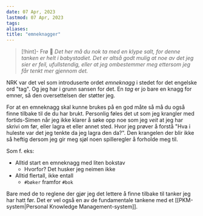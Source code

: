 ```yaml
---
date: 07 Apr, 2023
lastmod: 07 Apr, 2023
tags: 
aliases: 
title: "emneknagger"
---
```

> [!hint]- Frø  🌱
> *Det her må du nok ta med en klype salt, for denne tanken er helt i babystadiet. Det er altså godt mulig at noe av det jeg sier er feil, ufullstendig, eller at jeg ombestemmer meg ettersom jeg får tenkt mer gjennom det.*

NRK var det vel som introduserte ordet *emneknagg* i stedet for det engelske ord "tag". Og jeg har i grunn sansen for det. En *tag* er jo bare en knagg for emner, så den oversettelsen der støtter jeg.

For at en emneknagg skal kunne brukes på en god måte så må du også finne tilbake til de du har brukt. Personlig føles det ut som jeg krangler med fortids-Simen når jeg ikke klarer å søke opp noe som jeg *veit* at jeg har skrivi om før, eller lagra et eller annet sted. Hvor jeg prøver å forstå "Hva i huleste var det jeg tenkte da jeg lagra den da?". Den krangelen der blir ikke så heftig dersom jeg gir meg sjøl noen spilleregler å forholde meg til.

Som f. eks:
- Alltid start en emneknagg med liten bokstav
	- Hvorfor? Det husker jeg neimen ikke
- Alltid flertall, ikke entall
	- `#bøker` framfor `#bok`

Bare med de to reglene der gjør jeg det lettere å finne tilbake til tanker jeg har hatt før. Det er vel også en av de fundamentale tankene med et [[PKM-system|Personal Knowledge Management-system]].
